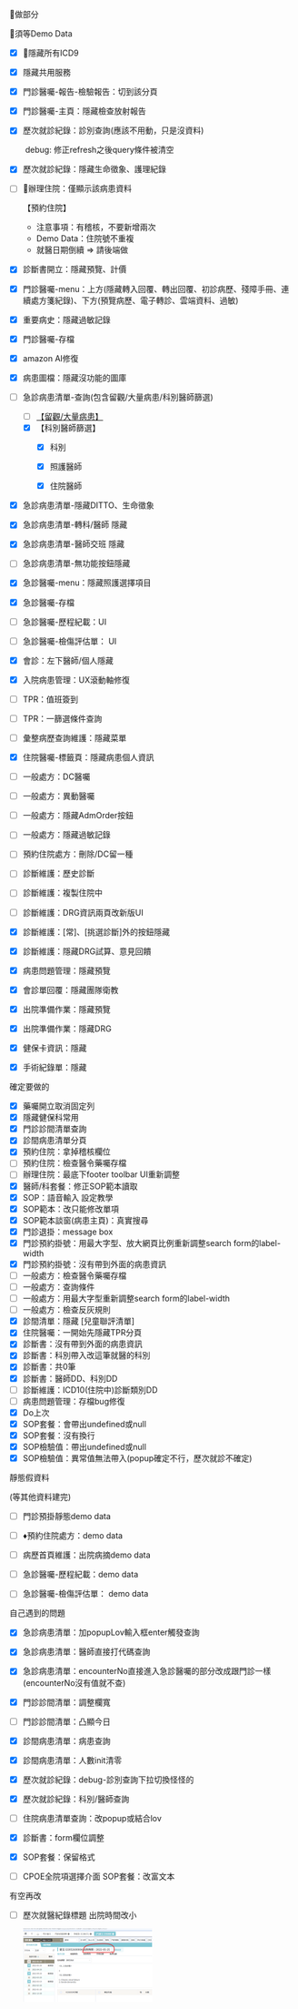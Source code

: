 🔶做部分

🛑須等Demo Data

- [x] 🔶隱藏所有ICD9

- [x] 隱藏共用服務

- [x] 門診醫囑-報告-檢驗報告：切到該分頁 

- [x] 門診醫囑-主頁：隱藏檢查放射報告 

- [x] 歷次就診紀錄：診別查詢(應該不用動，只是沒資料)

  ​	debug: 修正refresh之後query條件被清空

- [x] 歷次就診紀錄：隱藏生命徵象、護理紀錄

- [ ] 🛑辦理住院：僅顯示該病患資料 

  【預約住院】

  - 注意事項：有稽核，不要新增兩次
  - Demo Data：住院號不重複
  - 就醫日期倒續 => 請後端做

- [x] 診斷書開立：隱藏預覽、計價

- [x] 門診醫囑-menu：上方(隱藏轉入回覆、轉出回覆、初診病歷、殘障手冊、連續處方箋紀錄)、下方(預覽病歷、電子轉診、雲端資料、過敏)

- [x] 重要病史：隱藏過敏記錄

- [x] 門診醫囑-存檔

- [x] amazon AI修復

- [x] 病患圖檔：隱藏沒功能的圖庫 

- [ ] 急診病患清單-查詢(包含留觀/大量病患/科別醫師篩選)

  - [ ] [【留觀/大量病患】](./oer_門急診醫囑/急診醫囑.md#待做功能)
  - [x] 【科別醫師篩選】
    - [x] 科別
    - [x] 照護醫師
    - [x] 住院醫師


- [x] 急診病患清單-隱藏DITTO、生命徵象
- [x] 急診病患清單-轉科/醫師 隱藏
- [x] 急診病患清單-醫師交班 隱藏
- [ ] 急診病患清單-無功能按鈕隱藏 
- [x] 急診醫囑-menu：隱藏照護選擇項目 
- [x] 急診醫囑-存檔
- [ ] 急診醫囑-歷程紀載：UI
- [ ] 急診醫囑-檢傷評估單： UI
- [x] 會診：左下醫師/個人隱藏
- [x] 入院病患管理：UX滾動軸修復 
- [ ] TPR：值班簽到 
- [ ] TPR：一篩選條件查詢
- [ ] 彙整病歷查詢維護：隱藏菜單 
- [x] 住院醫囑-標籤頁：隱藏病患個人資訊
- [ ] 一般處方：DC醫囑 
- [ ] 一般處方：異動醫囑
- [ ] 一般處方：隱藏AdmOrder按鈕 
- [ ] 一般處方：隱藏過敏記錄
- [ ] 預約住院處方：刪除/DC留一種 
- [ ] 診斷維護：歷史診斷 
- [ ] 診斷維護：複製住院中
- [ ] 診斷維護：DRG資訊兩頁改新版UI 
- [x] 診斷維護：[常]、[挑選診斷]外的按鈕隱藏
- [x] 診斷維護：隱藏DRG試算、意見回饋 
- [x] 病患問題管理：隱藏預覽 
- [x] 會診單回覆：隱藏團隊衛教 
- [x] 出院準備作業：隱藏預覽
- [x] 出院準備作業：隱藏DRG 
- [x] 健保卡資訊：隱藏
- [x] 手術紀錄單：隱藏 



確定要做的

- [x] 藥囑開立取消固定列
- [x] 隱藏健保科常用
- [x] 門診診間清單查詢
- [x] 診間病患清單分頁
- [x] 預約住院：拿掉稽核欄位
- [ ] 預約住院：檢查醫令藥囑存檔
- [ ] 辦理住院：最底下footer toolbar UI重新調整
- [x] 醫師/科套餐：修正SOP範本讀取
- [x] SOP：語音輸入 設定教學
- [x] SOP範本：改只能修改單項 
- [x] SOP範本談窗(病患主頁)：真實搜尋
- [x] 門診退掛：message box
- [x] 門診預約掛號：用最大字型、放大網頁比例重新調整search form的label-width
- [x] 門診預約掛號：沒有帶到外面的病患資訊
- [ ] 一般處方：檢查醫令藥囑存檔
- [ ] 一般處方：查詢條件
- [ ] 一般處方：用最大字型重新調整search form的label-width
- [ ] 一般處方：檢查反灰規則
- [x] 診間清單：隱藏 [兒童聯評清單]
- [x] 住院醫囑：一開始先隱藏TPR分頁
- [x] 診斷書：沒有帶到外面的病患資訊
- [x] 診斷書：科別帶入改這筆就醫的科別
- [x] 診斷書：共0筆
- [x] 診斷書：醫師DD、科別DD
- [ ] 診斷維護：ICD10(住院中)診斷類別DD 
- [ ] 病患問題管理：存檔bug修復 
- [x] Do上次
- [x] SOP套餐：會帶出undefined或null
- [x] SOP套餐：沒有換行
- [x] SOP檢驗值：帶出undefined或null
- [x] SOP檢驗值：異常值無法帶入(popup確定不行，歷次就診不確定)

靜態假資料

(等其他資料建完)

- [ ] 門診預掛靜態demo data
- [ ] ♦️預約住院處方：demo data
- [ ] 病歷首頁維護：出院病摘demo data
- [ ] 急診醫囑-歷程紀載：demo data 
- [ ] 急診醫囑-檢傷評估單： demo data



自己遇到的問題

- [x] 急診病患清單：加popupLov輸入框enter觸發查詢
- [x] 急診病患清單：醫師直接打代碼查詢
- [x] 急診病患清單：encounterNo直接進入急診醫囑的部分改成跟門診一樣(encounterNo沒有值就不查)
- [x] 門診診間清單：調整欄寬
- [ ] 門診診間清單：凸顯今日
- [x] 診間病患清單：病患查詢
- [x] 診間病患清單：人數init清零
- [x] 歷次就診紀錄：debug-診別查詢下拉切換怪怪的
- [x] 歷次就診紀錄：科別/醫師查詢
- [ ] 住院病患清單查詢：改popup或結合lov
- [x] 診斷書：form欄位調整
- [x] SOP套餐：保留格式
- [ ] CPOE全院項選擇介面 SOP套餐：改富文本



有空再改

- [ ] 歷次就醫紀錄標題 出院時間改小

  <img src="image-20220526181415027.png" alt="image-20220526181415027" style="zoom:25%;" />
